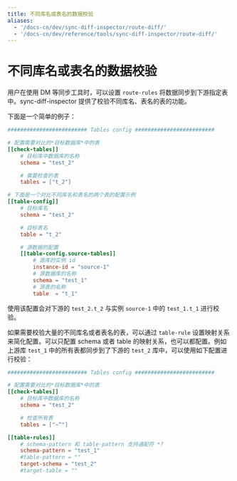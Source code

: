 ```yaml
---
title: 不同库名或表名的数据校验
aliases:
  - '/docs-cn/dev/sync-diff-inspector/route-diff/'
  - '/docs-cn/dev/reference/tools/sync-diff-inspector/route-diff/'
---
```


# 不同库名或表名的数据校验

用户在使用 DM 等同步工具时，可以设置 `route-rules` 将数据同步到下游指定表中。sync-diff-inspector 提供了校验不同库名、表名的表的功能。

下面是一个简单的例子：

```toml
######################### Tables config #########################

# 配置需要对比的*目标数据库*中的表
[[check-tables]]
    # 目标库中数据库的名称
    schema = "test_2"

    # 需要检查的表
    tables = ["t_2"]

# 下面是一个对比不同库名和表名的两个表的配置示例
[[table-config]]
    # 目标库名
    schema = "test_2"

    # 目标表名
    table = "t_2"

    # 源数据的配置
    [[table-config.source-tables]]
        # 源库的实例 id
        instance-id = "source-1"
        # 源数据库的名称
        schema = "test_1"
        # 源表的名称
        table  = "t_1"
```

使用该配置会对下游的 `test_2.t_2` 与实例 `source-1` 中的 `test_1.t_1` 进行校验。

如果需要校验大量的不同库名或者表名的表，可以通过 `table-rule` 设置映射关系来简化配置。可以只配置 schema 或者 table 的映射关系，也可以都配置。例如上游库 `test_1` 中的所有表都同步到了下游的 `test_2` 库中，可以使用如下配置进行校验：

```toml
######################### Tables config #########################

# 配置需要对比的*目标数据库*中的表
[[check-tables]]
    # 目标库中数据库的名称
    schema = "test_2"

    # 检查所有表
    tables = ["~^"]

[[table-rules]]
    # schema-pattern 和 table-pattern 支持通配符 *?
    schema-pattern = "test_1"
    #table-pattern = ""
    target-schema = "test_2"
    #target-table = ""
```
